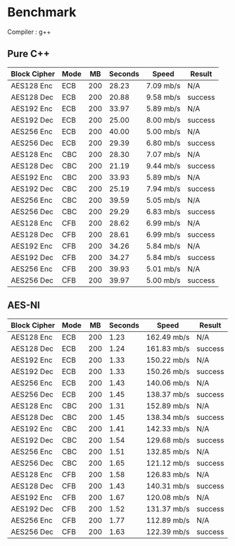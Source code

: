 # Benchmark

Compiler : g++

## Pure C++

| Block Cipher | Mode | MB | Seconds | Speed | Result |
| ------------ | ---- | -- | ------- | ----- | ------ |
| AES128 Enc | ECB | 200 | 28.23 | 7.09 mb/s | N/A |
| AES128 Dec | ECB | 200 | 20.88 | 9.58 mb/s | success |
| AES192 Enc | ECB | 200 | 33.97 | 5.89 mb/s | N/A |
| AES192 Dec | ECB | 200 | 25.00 | 8.00 mb/s | success |
| AES256 Enc | ECB | 200 | 40.00 | 5.00 mb/s | N/A |
| AES256 Dec | ECB | 200 | 29.39 | 6.80 mb/s | success |
| AES128 Enc | CBC | 200 | 28.30 | 7.07 mb/s | N/A |
| AES128 Dec | CBC | 200 | 21.19 | 9.44 mb/s | success |
| AES192 Enc | CBC | 200 | 33.93 | 5.89 mb/s | N/A |
| AES192 Dec | CBC | 200 | 25.19 | 7.94 mb/s | success |
| AES256 Enc | CBC | 200 | 39.59 | 5.05 mb/s | N/A |
| AES256 Dec | CBC | 200 | 29.29 | 6.83 mb/s | success |
| AES128 Enc | CFB | 200 | 28.62 | 6.99 mb/s | N/A |
| AES128 Dec | CFB | 200 | 28.61 | 6.99 mb/s | success |
| AES192 Enc | CFB | 200 | 34.26 | 5.84 mb/s | N/A |
| AES192 Dec | CFB | 200 | 34.27 | 5.84 mb/s | success |
| AES256 Enc | CFB | 200 | 39.93 | 5.01 mb/s | N/A |
| AES256 Dec | CFB | 200 | 39.97 | 5.00 mb/s | success |

## AES-NI

| Block Cipher | Mode | MB | Seconds | Speed | Result |
| ------------ | ---- | -- | ------- | ----- | ------ |
| AES128 Enc | ECB | 200 | 1.23 | 162.49 mb/s | N/A |
| AES128 Dec | ECB | 200 | 1.24 | 161.83 mb/s | success |
| AES192 Enc | ECB | 200 | 1.33 | 150.22 mb/s | N/A |
| AES192 Dec | ECB | 200 | 1.33 | 150.26 mb/s | success |
| AES256 Enc | ECB | 200 | 1.43 | 140.06 mb/s | N/A |
| AES256 Dec | ECB | 200 | 1.45 | 138.37 mb/s | success |
| AES128 Enc | CBC | 200 | 1.31 | 152.89 mb/s | N/A |
| AES128 Dec | CBC | 200 | 1.45 | 138.34 mb/s | success |
| AES192 Enc | CBC | 200 | 1.41 | 142.33 mb/s | N/A |
| AES192 Dec | CBC | 200 | 1.54 | 129.68 mb/s | success |
| AES256 Enc | CBC | 200 | 1.51 | 132.85 mb/s | N/A |
| AES256 Dec | CBC | 200 | 1.65 | 121.12 mb/s | success |
| AES128 Enc | CFB | 200 | 1.58 | 126.83 mb/s | N/A |
| AES128 Dec | CFB | 200 | 1.43 | 140.31 mb/s | success |
| AES192 Enc | CFB | 200 | 1.67 | 120.08 mb/s | N/A |
| AES192 Dec | CFB | 200 | 1.52 | 131.37 mb/s | success |
| AES256 Enc | CFB | 200 | 1.77 | 112.89 mb/s | N/A |
| AES256 Dec | CFB | 200 | 1.63 | 122.39 mb/s | success |
